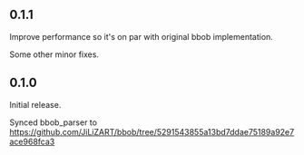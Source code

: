 ## 0.1.1
Improve performance so it's on par with original bbob implementation.

Some other minor fixes.

## 0.1.0

Initial release.

Synced bbob_parser to https://github.com/JiLiZART/bbob/tree/5291543855a13bd7ddae75189a92e7ace968fca3